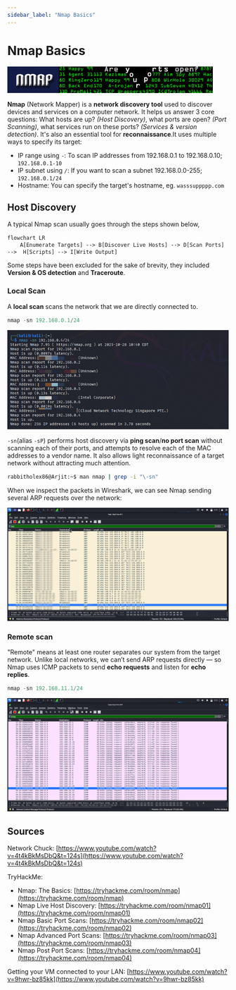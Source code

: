 ```yaml
---
sidebar_label: "Nmap Basics"
---
```


# Nmap Basics

![](/img/nmap-banner.gif)

**Nmap** (Network Mapper) is a **network discovery tool** used to discover devices and services on a computer network. It helps us answer 3 core questions: What hosts are up? *(Host Discovery)*, what ports are open? *(Port Scanning)*, what services run on these ports? *(Services & version detection)*. It's also an essential tool for **reconnaissance**.It uses multiple ways to specify its target:

- IP range using `-`: To scan IP addresses from 192.168.0.1 to 192.168.0.10; `192.168.0.1-10`
- IP subnet using `/`: If you want to scan a subnet 192.168.0.0-255; `192.168.0.1/24`
- Hostname: You can specify the target's hostname, eg. `wasssuppppp.com`

## Host Discovery

 A typical Nmap scan usually goes through the steps shown below,

```mermaid
flowchart LR
    A[Enumerate Targets] --> B[Discover Live Hosts] --> D[Scan Ports] -->  H[Scripts] --> I[Write Output]
```
Some steps have been excluded for the sake of brevity, they included **Version & OS detection** and **Traceroute**.

### Local Scan

A **local scan** scans the network that we are directly connected to. 

```python
nmap -sn 192.168.0.1/24
```

<center>
<img src="/img-archive/sn_scan_1.png" width="650px" />
</center>

`-sn`(alias `-sP`) performs host discovery via **ping scan**/**no port scan** without scanning each of their ports, and attempts to resolve each of the MAC addresses to a vendor name. It also allows light reconnaissance of a target network without attracting much attention.

```bash
rabbitholex86@Arjit:~$ man nmap | grep -i "\-sn"
```
When we inspect the packets in Wireshark, we can see Nmap sending several ARP requests over the network:

<center>
<img src="/img-archive/vmware_S7L6W1Legr.png"/>
</center>

### Remote scan

"Remote" means at least one router separates our system from the target network. Unlike local networks, we can’t send ARP requests directly — so Nmap uses ICMP packets to send **echo requests** and listen for **echo replies**.

```python
nmap -sn 192.168.11.1/24
```

<center>
<img src="/img-archive/vmware_PjWIIxpWHE.png" />
</center>



## Sources

Network Chuck: [https://www.youtube.com/watch?v=4t4kBkMsDbQ&t=124s](https://www.youtube.com/watch?v=4t4kBkMsDbQ&t=124s)

TryHackMe:
- Nmap: The Basics: [https://tryhackme.com/room/nmap](https://tryhackme.com/room/nmap)
- Nmap Live Host Discovery: [https://tryhackme.com/room/nmap01](https://tryhackme.com/room/nmap01)
- Nmap Basic Port Scans: [https://tryhackme.com/room/nmap02](https://tryhackme.com/room/nmap02)
- Nmap Advanced Port Scans: [https://tryhackme.com/room/nmap03](https://tryhackme.com/room/nmap03)
- Nmap Post Port Scans: [https://tryhackme.com/room/nmap04](https://tryhackme.com/room/nmap04)

Getting your VM connected to your LAN: [https://www.youtube.com/watch?v=9hwr-bz85kk](https://www.youtube.com/watch?v=9hwr-bz85kk)